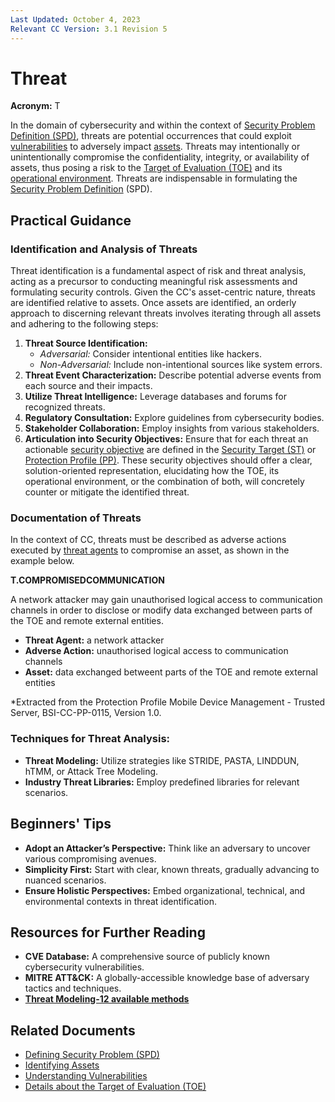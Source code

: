 ```yaml
---
Last Updated: October 4, 2023
Relevant CC Version: 3.1 Revision 5
---
```


# Threat

**Acronym:** T

In the domain of cybersecurity and within the context of [Security Problem Definition (SPD)](./SecurityProblemdefinition.md), threats are potential occurrences that could exploit [vulnerabilities](./Vulnerability.md) to adversely impact [assets](./Asset.md). Threats may intentionally or unintentionally compromise the confidentiality, integrity, or availability of assets, thus posing a risk to the [Target of Evaluation (TOE)](./TargetofEvaluation.md) and its [operational environment](./TOEOperationalEnvironment.md).
Threats are indispensable in formulating the [Security Problem Definition](./SecurityProblemDefinition.md) (SPD).

## Practical Guidance

### Identification and Analysis of Threats

Threat identification is a fundamental aspect of risk and threat analysis, acting as a precursor to conducting meaningful risk assessments and formulating security controls. Given the CC's asset-centric nature, threats are identified relative to assets. Once assets are identified, an orderly approach to discerning relevant threats involves iterating through all assets and adhering to the following steps:

1. **Threat Source Identification:**
   - _Adversarial:_ Consider intentional entities like hackers.
   - _Non-Adversarial:_ Include non-intentional sources like system errors.
2. **Threat Event Characterization:** Describe potential adverse events from each source and their impacts.
3. **Utilize Threat Intelligence:** Leverage databases and forums for recognized threats.
4. **Regulatory Consultation:** Explore guidelines from cybersecurity bodies.
5. **Stakeholder Collaboration:** Employ insights from various stakeholders.
6. **Articulation into Security Objectives:** Ensure that for each threat an actionable [security objective](./SecurityObjective.md) are defined in the [Security Target (ST)](./SecurityTarget.md) or [Protection Profile (PP)](./ProtectionProfile.md). These security objectives should offer a clear, solution-oriented representation, elucidating how the TOE, its operational environment, or the combination of both, will concretely counter or mitigate the identified threat.

### Documentation of Threats

In the context of CC, threats must be described as adverse actions executed by [threat agents](./ThreatAgent.md) to compromise an asset, as shown in the example below.

**T.COMPROMISEDCOMMUNICATION**

A network attacker may gain unauthorised logical access to communication channels in order to
disclose or modify data exchanged between parts of the TOE and remote external entities.

- **Threat Agent:** a network attacker
- **Adverse Action:** unauthorised logical access to communication channels
- **Asset:** data exchanged betweent parts of the TOE and remote external entities

*Extracted from the Protection Profile Mobile Device Management - Trusted Server, BSI-CC-PP-0115, Version 1.0.

### Techniques for Threat Analysis:

- **Threat Modeling:** Utilize strategies like STRIDE, PASTA, LINDDUN, hTMM, or Attack Tree Modeling.
- **Industry Threat Libraries:** Employ predefined libraries for relevant scenarios.
   
## Beginners' Tips

- **Adopt an Attacker’s Perspective:** Think like an adversary to uncover various compromising avenues.
- **Simplicity First:** Start with clear, known threats, gradually advancing to nuanced scenarios.
- **Ensure Holistic Perspectives:** Embed organizational, technical, and environmental contexts in threat identification.

## Resources for Further Reading

- **CVE Database:** A comprehensive source of publicly known cybersecurity vulnerabilities.
- **MITRE ATT&CK:** A globally-accessible knowledge base of adversary tactics and techniques.
- [**Threat Modeling-12 available methods**](https://insights.sei.cmu.edu/blog/threat-modeling-12-available-methods/)

## Related Documents

- [Defining Security Problem (SPD)](./SecurityProblemDefinition.md)
- [Identifying Assets](./Asset.md)
- [Understanding Vulnerabilities](./Vulnerability.md)
- [Details about the Target of Evaluation (TOE)](./TargetofEvaluation.md)

